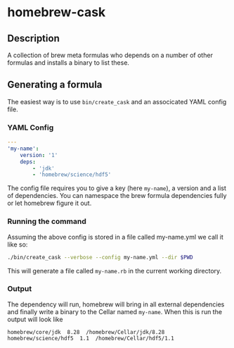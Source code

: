 # homebrew-cask

## Description
A collection of brew meta formulas who depends on a number of other formulas and installs a binary to list these.

## Generating a formula
The easiest way is to use `bin/create_cask` and an associcated YAML config file.

### YAML Config

```yaml
---
'my-name':
    version: '1'
    deps:
        - 'jdk'
        - 'homebrew/science/hdf5'
```

The config file requires you to give a key (here `my-name`), a version and a list of dependencies. You can namespace the brew formula dependencies fully or let homebrew figure it out.

### Running the command

Assuming the above config is stored in a file called my-name.yml we call it like so:

```bash
./bin/create_cask --verbose --config my-name.yml --dir $PWD
```

This will generate a file called `my-name.rb` in the current working directory.

### Output

The dependency will run, homebrew will bring in all external dependencies and finally write a binary to the Cellar named `my-name`. When this is run the output will look like

```
homebrew/core/jdk  8.28  /homebrew/Cellar/jdk/8.28
homebrew/science/hdf5  1.1  /homebrew/Cellar/hdf5/1.1
```


